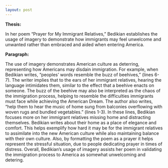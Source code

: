 ```yaml
---
layout: post
---
```

**Thesis:**

In her poem “Prayer for My Immigrant Relatives,” Bedikian establishes the usage of imagery to demonstrate how immigrants may feel unwelcome and unwanted rather than embraced and aided when entering America.

**Paragraph:**

The use of imagery demonstrates American culture as deterring, representing how Americans may disdain immigration. For example, when Bedikian writes, “peoples’ words resemble the buzz of beehives,” (lines 6-7). The writer implies that to the ears of her immigrant relatives, hearing the language intimidates them, similar to the effect that a beehive enacts on someone. The buzz of the beehive may also be interpreted as the chaos of the immigration process, helping to resemble the difficulties immigrants must face while achieving the American Dream. The author also writes, “help them to hear the music of home sung from balconies overflowing with woven rugs and bundled vegetables.” (lines 1-3). In these lines, Bedikian focuses more on her immigrant relatives missing home and distracting themselves. Bedikian writes about their home as a place of elegance and comfort. This helps exemplify how hard it may be for the immigrant relatives to assimilate into the new American culture while also maintaining balance with their own culture. Also, by formatting the poem as a prayer it helps represent the stressful situation, due to people dedicating prayer in times of distress. Overall, Bedikian’s usage of imagery assists her poem in validating the immigration process to America as somewhat unwelcoming and detering.
